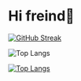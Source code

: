<h1>Hi freind👋</h1>
<a href="https://git.io/streak-stats"><img src="https://github-readme-streak-stats.herokuapp.com?user=HosseinMohammadiii&theme=dark" alt="GitHub Streak" /></a>

![Top Langs](https://github-readme-stats.vercel.app/api/top-langs/?username=HosseinMohammadiii&layout=compact)

[![Top Langs](https://github-readme-stats.vercel.app/api/top-langs/?username=HosseinMohammadiii&layout=compact&theme=vision-friendly-dark)](https://github.com/anuraghazra/github-readme-stats)
